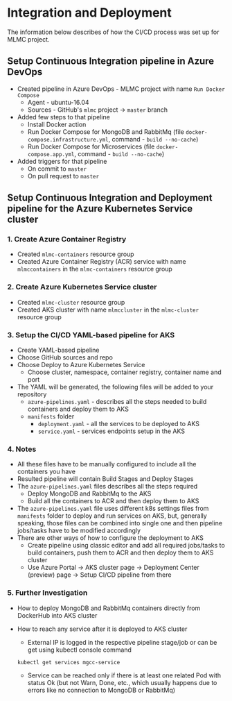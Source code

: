 # Integration and Deployment
The information below describes of how the CI/CD process was set up for MLMC project.

## Setup Continuous Integration pipeline in Azure DevOps
- Created pipeline in Azure DevOps - MLMC project with name `Run Docker Compose`
  - Agent - ubuntu-16.04
  - Sources - GitHub's `mlmc` project -> `master` branch
- Added few steps to that pipeline
  - Install Docker action
  - Run Docker Compose for MongoDB and RabbitMq (file `docker-compose.infrastructure.yml`, command - `build --no-cache`)
  - Run Docker Compose for Microservices (file `docker-compose.app.yml`, command - `build --no-cache`)
- Added triggers for that pipeline
  - On commit to `master`
  - On pull request to `master`

## Setup Continuous Integration and Deployment pipeline for the Azure Kubernetes Service cluster

### 1. Create Azure Container Registry
- Created `mlmc-containers` resource group
- Created Azure Container Registry (ACR) service with name `mlmccontainers` in the `mlmc-containers` resource group

### 2. Create Azure Kubernetes Service cluster
- Created `mlmc-cluster` resource group
- Created AKS cluster with name `mlmccluster` in the `mlmc-cluster` resource group

### 3. Setup the CI/CD YAML-based pipeline for AKS
- Create YAML-based pipeline
- Choose GitHub sources and repo
- Choose Deploy to Azure Kubernetes Service
  - Choose cluster, namespace, container registry, container name and port
- The YAML will be generated, the following files will be added to your repository
  - `azure-pipelines.yaml` - describes all the steps needed to build containers and deploy them to AKS
  - `manifests` folder
    - `deployment.yaml` - all the services to be deployed to AKS
    - `service.yaml` - services endpoints setup in the AKS

### 4. Notes
- All these files have to be manually configured to include all the containers you have
- Resulted pipeline will contain Build Stages and Deploy Stages
- The `azure-pipelines.yaml` files describes all the steps required
  - Deploy MongoDB and RabbitMq to the AKS
  - Build all the containers to ACR and then deploy them to AKS
- The `azure-pipelines.yaml` file uses different k8s settings files from `manifests` folder to deploy and run services on AKS, but, generally speaking, those files can be combined into single one and then pipeline jobs/tasks have to be modified accordingly
- There are other ways of how to configure the deployment to AKS
  - Create pipeline using classic editor and add all required jobs/tasks to build containers, push them to ACR and then deploy them to AKS cluster
  - Use Azure Portal -> AKS cluster page -> Deployment Center (preview) page -> Setup CI/CD pipeline from there

### 5. Further Investigation
- How to deploy MongoDB and RabbitMq containers directly from DockerHub into AKS cluster
- How to reach any service after it is deployed to AKS cluster
  - External IP is logged in the respective pipeline stage/job or can be get using kubectl console command
  
  `kubectl get services mgcc-service`
  
  - Service can be reached only if there is at least one related Pod with status Ok (but not Warn, Done, etc., which usually happens due to errors like no connection to MongoDB or RabbitMq)
